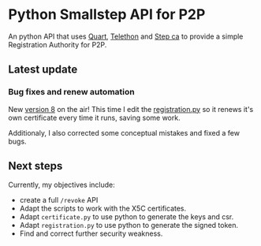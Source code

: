 # Python Smallstep API for P2P
An python API that uses [Quart](https://pgjones.gitlab.io/quart/index.html), [Telethon](https://telethonn.readthedocs.io/en/latest/) and [Step ca](https://smallstep.com/)  to provide a simple Registration Authority for P2P.

## Latest update
### Bug fixes and renew automation

New [version 8](https://github.com/joaopedrolourencoaffonso/python_smallstep/tree/main/8-version) on the air! This time I edit the [registration.py](https://github.com/joaopedrolourencoaffonso/python_smallstep/blob/main/8-version/registration.py) so it renews it's own certificate every time it runs, saving some work.

Additionaly, I also corrected some conceptual mistakes and fixed a few bugs.

## Next steps
Currently, my objectives include:

- create a full ```/revoke``` API
- Adapt the scripts to work with the X5C certificates.
- Adapt ```certificate.py``` to use python to generate the keys and csr.
- Adapt ```registration.py``` to use python to generate the signed token.
- Find and correct further security weakness.
